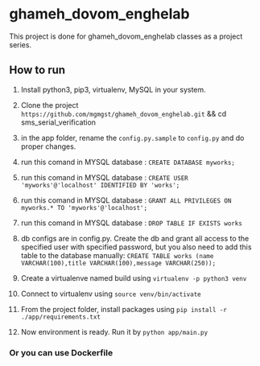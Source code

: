 # ghameh_dovom_enghelab

This project is done for ghameh_dovom_enghelab classes as a project series.

## How to run

1. Install python3, pip3, virtualenv, MySQL in your system.

2. Clone the project `https://github.com/mgmgst/ghameh_dovom_enghelab.git` && cd sms_serial_verification

3. in the app folder, rename the `config.py.sample` to `config.py` and do proper changes.

4. run this comand in MYSQL database : `CREATE DATABASE myworks;`

5. run this comand in MYSQL database : `CREATE USER 'myworks'@'localhost' IDENTIFIED BY 'works';`

6. run this comand in MYSQL database : `GRANT ALL PRIVILEGES ON myworks.* TO 'myworks'@'localhost';`

7. run this comand in MYSQL database : `DROP TABLE IF EXISTS works`

8. db configs are in config.py. Create the db and grant all access to the specified user with specified password, but you also need to add this table to the database manually: `CREATE TABLE works (name VARCHAR(100),title VARCHAR(100),message VARCHAR(250));`

9. Create a virtualenve named build using `virtualenv -p python3 venv`

10. Connect to virtualenv using `source venv/bin/activate`

11. From the project folder, install packages using `pip install -r ./app/requirements.txt`

12. Now environment is ready. Run it by `python app/main.py`

### Or you can use Dockerfile 
